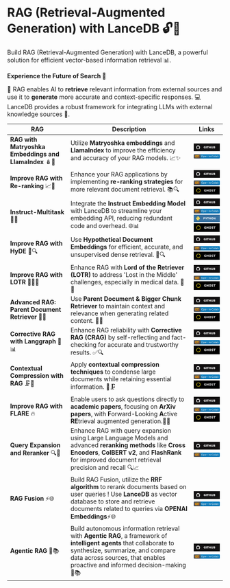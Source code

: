 **RAG (Retrieval-Augmented Generation) with LanceDB 🔓🧐**
====================================================================

Build RAG (Retrieval-Augmented Generation) with  LanceDB, a powerful solution for efficient vector-based information retrieval 📊. 

**Experience the Future of Search 🔄**

🤖 RAG enables AI to **retrieve** relevant information from external sources and use it to **generate** more accurate and context-specific responses. 💻 LanceDB provides a robust framework for integrating LLMs with external knowledge sources 📝.

| **RAG**                                      | **Description**                                                                                                                                                  | **Links**                  |
|----------------------------------------------|------------------------------------------------------------------------------------------------------------------------------------------------------------------|----------------------------|                                                                                                                                                     
| **RAG with Matryoshka Embeddings and LlamaIndex** 🪆🔗  | Utilize **Matryoshka embeddings** and **LlamaIndex** to improve the efficiency and accuracy of your RAG models. 📈✨ | [![Github](../../assets/github.svg)][matryoshka_github] <br>[![Open In Collab](../../assets/colab.svg)][matryoshka_colab]  |                                                                                                                                                                                                                                                                                                                                                                                                                                                                                                                        
| **Improve RAG with Re-ranking** 📈🔄 | Enhance your RAG applications by implementing **re-ranking strategies** for more relevant document retrieval. 📚🔍 | [![Github](../../assets/github.svg)][rag_reranking_github] <br>[![Open In Collab](../../assets/colab.svg)][rag_reranking_colab] <br>[![Ghost](../../assets/ghost.svg)][rag_reranking_ghost] |                                                                                                                                                                                                                                                                                                                                                                                                                                                                                                                        
| **Instruct-Multitask** 🧠🎯 |  Integrate the **Instruct Embedding Model** with LanceDB to streamline your embedding API, reducing redundant code and overhead. 🌐📊 | [![Github](../../assets/github.svg)][instruct_multitask_github] <br>[![Open In Collab](../../assets/colab.svg)][instruct_multitask_colab] <br>[![Python](../../assets/python.svg)][instruct_multitask_python] <br>[![Ghost](../../assets/ghost.svg)][instruct_multitask_ghost] |                                                                                                                                                                                                                                                                                                                                                                                                                                                                                                                        
| **Improve RAG with HyDE** 🌌🔍 | Use **Hypothetical Document Embeddings** for efficient, accurate, and unsupervised dense retrieval. 📄🔍 | [![Github](../../assets/github.svg)][hyde_github] <br>[![Open In Collab](../../assets/colab.svg)][hyde_colab]<br>[![Ghost](../../assets/ghost.svg)][hyde_ghost]                 |                                                                                                                                                                                                                                                                                                                                                                                                                                                                                                                        
| **Improve RAG with LOTR** 🧙‍♂️📜 | Enhance RAG with **Lord of the Retriever (LOTR)** to address 'Lost in the Middle' challenges, especially in medical data. 🌟📜 | [![Github](../../assets/github.svg)][lotr_github] <br>[![Open In Collab](../../assets/colab.svg)][lotr_colab] <br>[![Ghost](../../assets/ghost.svg)][lotr_ghost] |                                                                                                                                                                                                                                                                                                                                                                                                                                                                                                                        
| **Advanced RAG: Parent Document Retriever** 📑🔗 | Use **Parent Document & Bigger Chunk Retriever** to maintain context and relevance when generating related content. 🎵📄 | [![Github](../../assets/github.svg)][parent_doc_retriever_github] <br>[![Open In Collab](../../assets/colab.svg)][parent_doc_retriever_colab] <br>[![Ghost](../../assets/ghost.svg)][parent_doc_retriever_ghost] |                                                                                                                                                                                                                                                                                                                                                                                                                                                                                                                        
| **Corrective RAG with Langgraph** 🔧📊 | Enhance RAG reliability with **Corrective RAG (CRAG)** by self-reflecting and fact-checking for accurate and trustworthy results. ✅🔍 |[![Github](../../assets/github.svg)][corrective_rag_github] <br>[![Open In Collab](../../assets/colab.svg)][corrective_rag_colab] <br>[![Ghost](../../assets/ghost.svg)][corrective_rag_ghost] |                                                                                                                                                                                                                                                                                                                                                                                                                                                                                                                        
| **Contextual Compression with RAG** 🗜️🧠 | Apply **contextual compression techniques** to condense large documents while retaining essential information. 📄🗜️                                               | [![Github](../../assets/github.svg)][compression_rag_github] <br>[![Open In Collab](../../assets/colab.svg)][compression_rag_colab] <br>[![Ghost](../../assets/ghost.svg)][compression_rag_ghost] |                                                                                                                                                                                                                                                                                                                                                                                                                                                                                                                        
| **Improve RAG with FLARE** 🔥|  Enable users to ask questions directly to **academic papers**, focusing on **ArXiv papers**, with **F**orward-**L**ooking **A**ctive **RE**trieval augmented generation.🚀🌟                                                                       | [![Github](../../assets/github.svg)][flare_github] <br>[![Open In Collab](../../assets/colab.svg)][flare_colab] <br>[![Ghost](../../assets/ghost.svg)][flare_ghost] |                                                                                                                                                                                                                                                                                                                                                                                                                                                                                                                        
| **Query Expansion and Reranker** 🔍🔄 | Enhance RAG with query expansion using Large Language Models and advanced **reranking methods** like **Cross Encoders**, **ColBERT v2**, and **FlashRank** for improved document retrieval precision and recall 🔍📈                                                         | [![Github](../../assets/github.svg)][query_github] <br>[![Open In Collab](../../assets/colab.svg)][query_colab] |                                                                                                                                                                                                                                                                                                                                                                                                                                                                                                                        
| **RAG Fusion** ⚡🌐 | Build RAG Fusion, utilize the **RRF algorithm** to rerank documents based on user queries ! Use **LanceDB** as vector database to store and retrieve documents related to queries via **OPENAI Embeddings**⚡🌐                                                                          | [![Github](../../assets/github.svg)][fusion_github] <br>[![Open In Collab](../../assets/colab.svg)][fusion_colab] |                                                                                                                                                                                                                                                                                                                                                                                                                                                                                                                        
| **Agentic RAG** 🤖📚 | Build autonomous information retrieval with **Agentic RAG**, a framework of **intelligent agents** that collaborate to synthesize, summarize, and compare data across sources, that enables proactive and informed decision-making 🤖📚                                                              | [![Github](../../assets/github.svg)][agentic_github] <br>[![Open In Collab](../../assets/colab.svg)][agentic_colab] |












[matryoshka_github]: https://github.com/lancedb/vectordb-recipes/blob/main/tutorials/RAG-with_MatryoshkaEmbed-Llamaindex
[matryoshka_colab]: https://colab.research.google.com/github/lancedb/vectordb-recipes/blob/main/tutorials/RAG-with_MatryoshkaEmbed-Llamaindex/RAG_with_MatryoshkaEmbedding_and_Llamaindex.ipynb

[rag_reranking_github]: https://github.com/lancedb/vectordb-recipes/blob/main/examples/RAG_Reranking
[rag_reranking_colab]: https://colab.research.google.com/github/lancedb/vectordb-recipes/blob/main/examples/RAG_Reranking/main.ipynb
[rag_reranking_ghost]: https://blog.lancedb.com/simplest-method-to-improve-rag-pipeline-re-ranking-cf6eaec6d544


[instruct_multitask_github]: https://github.com/lancedb/vectordb-recipes/blob/main/examples/instruct-multitask
[instruct_multitask_colab]: https://colab.research.google.com/github/lancedb/vectordb-recipes/blob/main/examples/instruct-multitask/main.ipynb
[instruct_multitask_python]: https://github.com/lancedb/vectordb-recipes/blob/main/examples/instruct-multitask/main.py
[instruct_multitask_ghost]: https://blog.lancedb.com/multitask-embedding-with-lancedb-be18ec397543

[hyde_github]: https://github.com/lancedb/vectordb-recipes/blob/main/examples/Advance-RAG-with-HyDE
[hyde_colab]: https://colab.research.google.com/github/lancedb/vectordb-recipes/blob/main/examples/Advance-RAG-with-HyDE/main.ipynb
[hyde_ghost]: https://blog.lancedb.com/advanced-rag-precise-zero-shot-dense-retrieval-with-hyde-0946c54dfdcb

[lotr_github]: https://github.com/lancedb/vectordb-recipes/blob/main/examples/Advance_RAG_LOTR
[lotr_colab]: https://colab.research.google.com/github/lancedb/vectordb-recipes/blob/main/examples/Advance_RAG_LOTR/main.ipynb
[lotr_ghost]: https://blog.lancedb.com/better-rag-with-lotr-lord-of-retriever-23c8336b9a35

[parent_doc_retriever_github]: https://github.com/lancedb/vectordb-recipes/blob/main/examples/parent_document_retriever
[parent_doc_retriever_colab]: https://colab.research.google.com/github/lancedb/vectordb-recipes/blob/main/examples/parent_document_retriever/main.ipynb
[parent_doc_retriever_ghost]: https://blog.lancedb.com/modified-rag-parent-document-bigger-chunk-retriever-62b3d1e79bc6

[corrective_rag_github]: https://github.com/lancedb/vectordb-recipes/blob/main/tutorials/Corrective-RAG-with_Langgraph
[corrective_rag_colab]: https://colab.research.google.com/github/lancedb/vectordb-recipes/blob/main/tutorials/Corrective-RAG-with_Langgraph/CRAG_with_Langgraph.ipynb
[corrective_rag_ghost]: https://blog.lancedb.com/implementing-corrective-rag-in-the-easiest-way-2/

[compression_rag_github]: https://github.com/lancedb/vectordb-recipes/blob/main/examples/Contextual-Compression-with-RAG
[compression_rag_colab]: https://colab.research.google.com/github/lancedb/vectordb-recipes/blob/main/examples/Contextual-Compression-with-RAG/main.ipynb
[compression_rag_ghost]: https://blog.lancedb.com/enhance-rag-integrate-contextual-compression-and-filtering-for-precision-a29d4a810301/

[flare_github]: https://github.com/lancedb/vectordb-recipes/blob/main/examples/better-rag-FLAIR
[flare_colab]: https://colab.research.google.com/github/lancedb/vectordb-recipes/blob/main/examples/better-rag-FLAIR/main.ipynb
[flare_ghost]: https://blog.lancedb.com/better-rag-with-active-retrieval-augmented-generation-flare-3b66646e2a9f/

[query_github]: https://github.com/lancedb/vectordb-recipes/tree/main/examples/archived_examples/QueryExpansion%26Reranker
[query_colab]: https://colab.research.google.com/github/lancedb/vectordb-recipes/blob/main/examples/archived_examples/QueryExpansion&Reranker/main.ipynb


[fusion_github]: https://github.com/lancedb/vectordb-recipes/tree/main/examples/archived_examples/RAG_Fusion
[fusion_colab]: https://colab.research.google.com/github/lancedb/vectordb-recipes/blob/main/examples/archived_examples/RAG_Fusion/main.ipynb

[agentic_github]: https://github.com/lancedb/vectordb-recipes/blob/main/tutorials/Agentic_RAG
[agentic_colab]: https://colab.research.google.com/github/lancedb/vectordb-recipes/blob/main/tutorials/Agentic_RAG/main.ipynb


